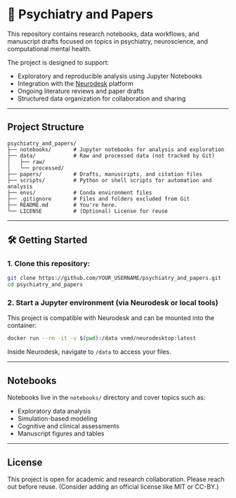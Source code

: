 # 🧠 Psychiatry and Papers

This repository contains research notebooks, data workflows, and manuscript drafts focused on topics in psychiatry, neuroscience, and computational mental health.

The project is designed to support:
- Exploratory and reproducible analysis using Jupyter Notebooks
- Integration with the [Neurodesk](https://www.neurodesk.org/) platform
- Ongoing literature reviews and paper drafts
- Structured data organization for collaboration and sharing

---

## Project Structure

```
psychiatry_and_papers/
├── notebooks/       # Jupyter notebooks for analysis and exploration
├── data/            # Raw and processed data (not tracked by Git)
│   ├── raw/
│   └── processed/
├── papers/          # Drafts, manuscripts, and citation files
├── scripts/         # Python or shell scripts for automation and analysis
├── envs/            # Conda environment files
├── .gitignore       # Files and folders excluded from Git
├── README.md        # You're here.
└── LICENSE          # (Optional) License for reuse
```

---

## 🛠 Getting Started

### 1. Clone this repository:

```bash
git clone https://github.com/YOUR_USERNAME/psychiatry_and_papers.git
cd psychiatry_and_papers
```

### 2. Start a Jupyter environment (via Neurodesk or local tools)

This project is compatible with Neurodesk and can be mounted into the container:

```bash
docker run --rm -it -v $(pwd):/data vnmd/neurodesktop:latest
```

Inside Neurodesk, navigate to `/data` to access your files.

---

## Notebooks

Notebooks live in the `notebooks/` directory and cover topics such as:

- Exploratory data analysis
- Simulation-based modeling
- Cognitive and clinical assessments
- Manuscript figures and tables

---

## License

This project is open for academic and research collaboration. Please reach out before reuse. (Consider adding an official license like MIT or CC-BY.)
